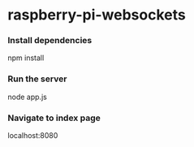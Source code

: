 # raspberry-pi-websockets

### Install dependencies
npm install

### Run the server
node app.js

### Navigate to index page
localhost:8080
